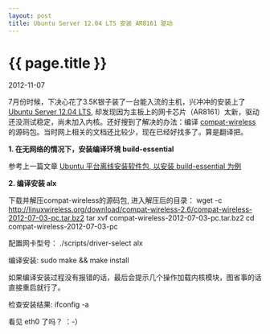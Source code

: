 ```yaml
---
layout: post
title: Ubuntu Server 12.04 LTS 安装 AR8161 驱动
---
```


{{ page.title }}
================

<p class="meta">2012-11-07</p>

7月份时候，下决心花了3.5K银子装了一台能入流的主机，兴冲冲的安装上了<a href="http://www.ubuntu.com/download/server" target="_blank">Ubuntu Server 12.04 LTS</a>, 却发现因为主板上的网卡芯片（AR8161）太新，驱动还没测试稳定，尚未加入内核。还好搜到了解决的办法：编译 <a href="http://linuxwireless.org/download/compat-wireless-2.6/" target="_blank">compat-wireless</a> 的源码包。当时网上相关的文档还比较少，现在已经好找多了。算是翻译把。

**1. 在无网络的情况下，安装编译环境 build-essential**  

参考上一篇文章 <a href="http://blog.zhibeiyou.net/2012/10/31/offline-install-build-essential-ubuntu.html" target="_blank">Ubuntu 平台离线安装软件包, 以安装 build-essential 为例</a>

**2. 编译安装 alx**

下载并解压compat-wireless的源码包, 进入解压后的目录：
	wget -c http://linuxwireless.org/download/compat-wireless-2.6/compat-wireless-2012-07-03-pc.tar.bz2
	tar xvf compat-wireless-2012-07-03-pc.tar.bz2
	cd compat-wireless-2012-07-03-pc

配置网卡型号：
	./scripts/driver-select alx

编译安装:
	sudo make && make install

如果编译安装过程没有报错的话，最后会提示几个操作加载内核模块，图省事的话直接重启就行了。

检查安装结果:
	ifconfig -a

看见 eth0 了吗？ ：-）

